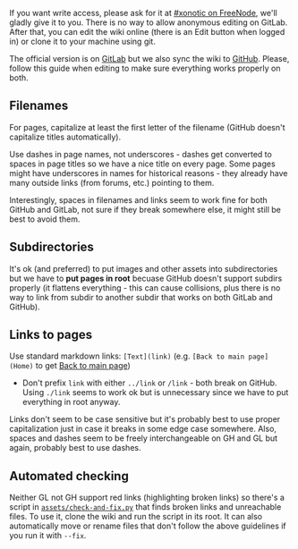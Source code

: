 If you want write access, please ask for it at [#xonotic on FreeNode](https://webchat.freenode.net/), we'll gladly give it to you. There is no way to allow anonymous editing on GitLab. After that, you can edit the wiki online (there is an Edit button when logged in) or clone it to your machine using git.

The official version is on [GitLab](https://gitlab.com/xonotic/xonotic/wikis/home) but we also sync the wiki to [GitHub](https://github.com/xonotic/xonotic/wiki). Please, follow this guide when editing to make sure everything works properly on both.

Filenames
---------

For pages, capitalize at least the first letter of the filename (GitHub doesn't capitalize titles automatically).

Use dashes in page names, not underscores - dashes get converted to spaces in page titles so we have a nice title on every page. Some pages might have underscores in names for historical reasons - they already have many outside links (from forums, etc.) pointing to them.

Interestingly, spaces in filenames and links seem to work fine for both GitHub and GitLab, not sure if they break somewhere else, it might still be best to avoid them.

Subdirectories
--------------

It's ok (and preferred) to put images and other assets into subdirectories but we have to **put pages in root** becuase GitHub doesn't support subdirs properly (it flattens everything - this can cause collisions, plus there is no way to link from subdir to another subdir that works on both GitLab and GitHub).

Links to pages
-------------

Use standard markdown links: `[Text](link)` (e.g. `[Back to main page](Home)` to get [Back to main page](Home))

 - Don't prefix `link` with either `../link` or `/link` - both break on GitHub. Using `./link` seems to work ok but is unnecessary since we have to put everything in root anyway.

Links don't seem to be case sensitive but it's probably best to use proper capitalization just in case it breaks in some edge case somewhere. Also, spaces and dashes seem to be freely interchangeable on GH and GL but again, probably best to use dashes.

Automated checking
-------------------

Neither GL not GH support red links (highlighting broken links) so there's a script in [`assets/check-and-fix.py`](assets/check-and-fix.py) that finds broken links and unreachable files. To use it, clone the wiki and run the script in its root. It can also automatically move or rename files that don't follow the above guidelines if you run it with `--fix`.
